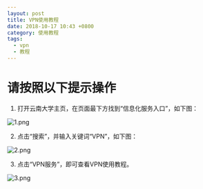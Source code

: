 ```yaml
---
layout: post
title: VPN使用教程
date: 2018-10-17 10:43 +0800
category: 使用教程
tags:
  - vpn
  - 教程
---
```


# 请按照以下提示操作

1. 打开云南大学主页，在页面最下方找到“信息化服务入口”，如下图：

![1.png](https://upload-images.jianshu.io/upload_images/14417467-69982898148af041.png?imageMogr2/auto-orient/strip%7CimageView2/2/w/1240)

2. 点击“搜索”，并输入关键词“VPN”，如下图：

![2.png](https://upload-images.jianshu.io/upload_images/14417467-23df99b26b7b2f3b.png?imageMogr2/auto-orient/strip%7CimageView2/2/w/1240)

3. 点击“VPN服务”，即可查看VPN使用教程。

![3.png](https://upload-images.jianshu.io/upload_images/14417467-9020ee02bf75336f.png?imageMogr2/auto-orient/strip%7CimageView2/2/w/1240)